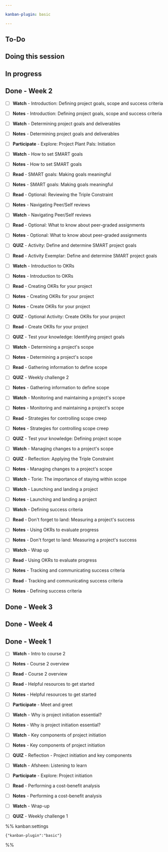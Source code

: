 ```yaml
---

kanban-plugin: basic

---
```


## To-Do



## Doing this session



## In progress



## Done - Week 2

- [ ] **Watch** - Introduction: Defining project goals, scope and success criteria
- [ ] **Notes** - Introduction: Defining project goals, scope and success criteria
- [ ] **Watch** - Determining project goals and deliverables
- [ ] **Notes** - Determining project goals and deliverables
- [ ] **Participate** - Explore: Project Plant Pals: Initiation
- [ ] **Watch** - How to set SMART goals
- [ ] **Notes** - How to set SMART goals
- [ ] **Read** - SMART goals: Making goals meaningful
- [ ] **Notes** - SMART goals: Making goals meaningful
- [ ] **Read** - Optional: Reviewing the Triple Constraint
- [ ] **Notes** - Navigating Peer/Self reviews
- [ ] **Watch** - Navigating Peer/Self reviews
- [ ] **Read** - Optional: What to know about peer-graded assignments
- [ ] **Notes** - Optional: What to know about peer-graded assignments
- [ ] **QUIZ** - Activity: Define and determine SMART project goals
- [ ] **Read** - Activity Exemplar: Define and determine SMART project goals
- [ ] **Watch** - Introduction to OKRs
- [ ] **Notes** - Introduction to OKRs
- [ ] **Read** - Creating OKRs for your project
- [ ] **Notes** - Creating OKRs for your project
- [ ] **Notes** - Create OKRs for your project
- [ ] **QUIZ** - Optional Activity: Create OKRs for your project
- [ ] **Read** - Create OKRs for your project
- [ ] **QUIZ** - Test your knowledge: Identifying project goals
- [ ] **Watch** - Determining a project's scope
- [ ] **Notes** - Determining a project's scope
- [ ] **Read** - Gathering information to define scope
- [ ] **QUIZ** - Weekly challenge 2
- [ ] **Notes** - Gathering information to define scope
- [ ] **Watch** - Monitoring and maintaining a project's scope
- [ ] **Notes** - Monitoring and maintaining a project's scope
- [ ] **Read** - Strategies for controlling scope creep
- [ ] **Notes** - Strategies for controlling scope creep
- [ ] **QUIZ** - Test your knowledge: Defining project scope
- [ ] **Watch** - Managing changes to a project's scope
- [ ] **QUIZ** - Reflection: Applying the Triple Constraint
- [ ] **Notes** - Managing changes to a project's scope
- [ ] **Watch** - Torie: The importance of staying within scope
- [ ] **Watch** - Launching and landing a project
- [ ] **Notes** - Launching and landing a project
- [ ] **Watch** - Defining success criteria
- [ ] **Read** - Don't forget to land: Measuring a project's success
- [ ] **Notes** - Using OKRs to evaluate progress
- [ ] **Notes** - Don't forget to land: Measuring a project's success
- [ ] **Watch** - Wrap up
- [ ] **Read** - Using OKRs to evaluate progress
- [ ] **Notes** - Tracking and communicating success criteria
- [ ] **Read** - Tracking and communicating success criteria
- [ ] **Notes** - Defining success criteria


## Done - Week 3



## Done - Week 4



## Done - Week 1

- [ ] **Watch** - Intro to course 2
- [ ] **Notes** - Course 2 overview
- [ ] **Read** - Course 2 overview
- [ ] **Read** - Helpful resources to get started
- [ ] **Notes** - Helpful resources to get started
- [ ] **Participate** - Meet and greet
- [ ] **Watch** - Why is project initiation essential?
- [ ] **Notes** - Why is project initiation essential?
- [ ] **Watch** - Key components of project initiation
- [ ] **Notes** - Key components of project initiation
- [ ] **QUIZ** - Reflection - Project initiation and key components
- [ ] **Watch** - Afsheen: Listening to learn
- [ ] **Participate** - Explore: Project initiation
- [ ] **Read** - Performing a cost-benefit analysis
- [ ] **Notes** - Performing a cost-benefit analysis
- [ ] **Watch** - Wrap-up
- [ ] **QUIZ** - Weekly challenge 1




%% kanban:settings
```
{"kanban-plugin":"basic"}
```
%%